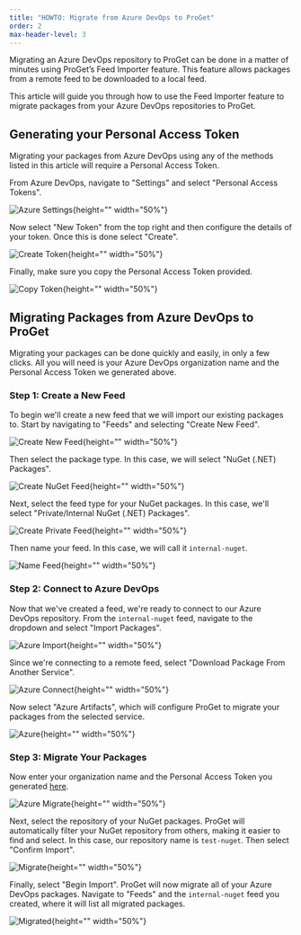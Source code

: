 ```yaml
---
title: "HOWTO: Migrate from Azure DevOps to ProGet"
order: 2
max-header-level: 3
---
```


Migrating an Azure DevOps repository to ProGet can be done in a matter of minutes using ProGet’s Feed Importer feature. This feature allows packages from a remote feed to be downloaded to a local feed. 

This article will guide you through how to use the Feed Importer feature to migrate packages from your Azure DevOps repositories to ProGet. 

## Generating your Personal Access Token
Migrating your packages from Azure DevOps using any of the methods listed in this article will require a Personal Access Token. 

From Azure DevOps, navigate to "Settings" and select "Personal Access Tokens".

![Azure Settings](/resources/docs/azure-settings-pat.png){height="" width="50%"}

Now select "New Token" from the top right and then configure the details of your token. Once this is done select "Create".

![Create Token](/resources/docs/azure-pat-create.png){height="" width="50%"}

Finally, make sure you copy the Personal Access Token provided.

![Copy Token](/resources/docs/azure-pat-save.png){height="" width="50%"}

## Migrating Packages from Azure DevOps to ProGet
Migrating your packages can be done quickly and easily, in only a few clicks. All you will need is your Azure DevOps organization name and the Personal Access Token we generated above.

### Step 1: Create a New Feed
To begin we'll create a new feed that we will import our existing packages to. Start by navigating to "Feeds" and selecting "Create New Feed".

![Create New Feed](/resources/docs/proget-feeds-createnewfeed.png){height="" width="50%"}

Then select the package type. In this case, we will select "NuGet (.NET) Packages".

![Create NuGet Feed](/resources/docs/proget-newfeed-nugetselect.png){height="" width="50%"}

Next, select the feed type for your NuGet packages. In this case, we'll select "Private/Internal NuGet (.NET) Packages".

![Create Private Feed](/resources/docs/proget-createfeed-privatefeed.png){height="" width="50%"}


Then name your feed. In this case, we will call it `internal-nuget`.

![Name Feed](/resources/docs/proget-createfeed-name.png){height="" width="50%"}

### Step 2: Connect to Azure DevOps
Now that we've created a feed, we're ready to connect to our Azure DevOps repository. From the `internal-nuget` feed, navigate to the dropdown and select "Import Packages".

![Azure Import](/resources/docs/proget-importpackages.png){height="" width="50%"}

Since we're connecting to a remote feed, select "Download Package From Another Service".

![Azure Connect](/resources/docs/proget-downloadpackage-azure.png){height="" width="50%"}

Now select "Azure Artifacts", which will configure ProGet to migrate your packages from the selected service.

![Azure](/resources/docs/proget-connectfeed-migrate-azure.png){height="" width="50%"}

### Step 3: Migrate Your Packages
Now enter your organization name and the Personal Access Token you generated [here](#generating-your-personal-access-token-pat). 

![Azure Migrate](/resources/docs/proget-migrate-azure.png){height="" width="50%"}

Next, select the repository of your NuGet packages. ProGet will automatically filter your NuGet repository from others, making it easier to find and select. In this case, our repository name is `test-nuget`. Then select "Confirm Import".

![Migrate](/resources/docs/proget-migrate-azure-feed.png){height="" width="50%"}

Finally, select "Begin Import". ProGet will now migrate all of your Azure DevOps packages. Navigate to "Feeds" and the `internal-nuget` feed you created, where it will list all migrated packages.

![Migrated](/resources/docs/proget-nugetfeed-fakepackages.png){height="" width="50%"}